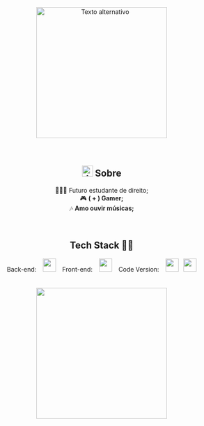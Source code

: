 <div align= "center">
  <img src="https://images-wixmp-ed30a86b8c4ca887773594c2.wixmp.com/f/75e46d3e-db89-4c33-a632-fb5b8688da91/d8mmgt9-03202576-1f47-4605-b75b-5402f3c66942.gif?token=eyJ0eXAiOiJKV1QiLCJhbGciOiJIUzI1NiJ9.eyJzdWIiOiJ1cm46YXBwOjdlMGQxODg5ODIyNjQzNzNhNWYwZDQxNWVhMGQyNmUwIiwiaXNzIjoidXJuOmFwcDo3ZTBkMTg4OTgyMjY0MzczYTVmMGQ0MTVlYTBkMjZlMCIsIm9iaiI6W1t7InBhdGgiOiJcL2ZcLzc1ZTQ2ZDNlLWRiODktNGMzMy1hNjMyLWZiNWI4Njg4ZGE5MVwvZDhtbWd0OS0wMzIwMjU3Ni0xZjQ3LTQ2MDUtYjc1Yi01NDAyZjNjNjY5NDIuZ2lmIn1dXSwiYXVkIjpbInVybjpzZXJ2aWNlOmZpbGUuZG93bmxvYWQiXX0.vdehs-9IVSxbQnkmDz2WWkW73yunbvvGIvWCG5-qDrQ" width="300" height="300" alt="Texto alternativo">
</div>

<br>
<br>
<div align="center">
  <h2><img src="https://cdn-icons-png.flaticon.com/512/3706/3706499.png" width="25" height="25" alt="Imagem icon sobre" />   Sobre </h2>
    👨🏻‍💼  Futuro estudante de direito;  <br>
    🎮 <strong>( + ) Gamer;</strong> <br>
    🎶 <strong>Amo ouvir músicas;</strong> <br>
</div>
<br>
<br>
<div align="center">
  <h2>Tech Stack 👨‍💻</h2>
Back-end: &ensp;
<img src="https://cdn-icons-png.flaticon.com/512/6132/6132222.png" width="30" height="30"/> &ensp;
Front-end: &ensp;
<img src="https://cdn-icons-png.flaticon.com/512/1199/1199124.png" width="30" height="30"/> &ensp;
Code Version: &ensp;
<img src="https://cdn-icons-png.flaticon.com/512/4494/4494740.png" width="30" height="30"/>&ensp;
<img src="https://cdn-icons-png.flaticon.com/512/779/779088.png" width="30" height="30"/>
</div>
<br>
<br>
<div align= "center">
  <img src="https://64.media.tumblr.com/tumblr_m65jtiVfAy1qe9gz1o1_250.gif" width="300" height="300"
</div>

